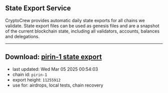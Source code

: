 ## State Export Service
CryptoCrew provides automatic daily state exports for all chains we validate. State export files can be used as genesis files and are a snapshot of the current blockchain state, including all validators, accounts, balances and delegations.

---
**Download: [pirin-1 state export](https://dl-eu2.ccvalidators.com/SERVICE/nolus/pirin-1_export_11255912.json)**
---

- last updated: Wed Mar 05 2025 00:54:03
- chain id: `pirin-1`
- export height: `11255912`
- use for: airdrops, local tests, chain recovery
